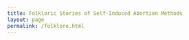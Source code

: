 ```yaml
---
title: Folkloric Stories of Self-Induced Abortion Methods
layout: page
permalink: /folklore.html
---
```

